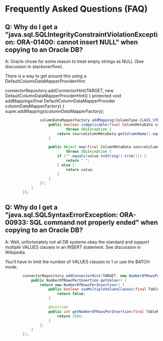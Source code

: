 # Frequently Asked Questions (FAQ)

## Q: Why do I get a "java.sql.SQLIntegrityConstraintViolationException: ORA-01400: cannot insert NULL" when copying to an Oracle DB?
A: Oracle chose for some reason to treat empty strings as NULL (See discussion in stackoverflow).

There is a way to get around this using a DefaultColumnDataMapperProviderHint:

connectorRepository.addConnectorHint(TARGET, new DefaultColumnDataMapperProviderHint() {
protected void addMappings(final DefaultColumnDataMapperProvider columnDataMapperFactory) {
super.addMappings(columnDataMapperFactory);

```java
                columnDataMapperFactory.addMapping(ColumnType.CLASS_STRING, ColumnType.CLASS_STRING, new ColumnDataMapper() {
                    public boolean isApplicable(final ColumnMetaData sourceColumnMetaData, final ColumnMetaData targetColumnMetaData)
                            throws SQLException {
                        return sourceColumnMetaData.getColumnName().equalsIgnoreCase("MY_COLUMN");
                    }

                    public Object map(final ColumnMetaData sourceColumnMetaData, final ColumnMetaData targetColumnMetaData, final Object value)
                            throws SQLException {
                        if ("".equals(value.toString().trim())) {
                            return " ";
                        } else {
                            return value;
                        }
                    }
                });
            }
        });
```

## Q: Why do I get a "java.sql.SQLSyntaxErrorException: ORA-00933: SQL command not properly ended" when copying to an Oracle DB?
A: Well, unfortunately not all DB systems obey the standard and support multiple VALUES clauses in an INSERT statement. See discussion in Wikipedia.

You'll have to limit the number of VALUES clauses to 1 or use the BATCH mode.

```java
        connectorRepository.addConnectorHint(TARGET, new NumberOfRowsPerInsertionHint() {
            public NumberOfRowsPerInsertion getValue() {
                return new NumberOfRowsPerInsertion() {
                    public boolean useMultipleValuesClauses(final TableMetaData targetTableMetaData) {
                        return false;
                    }

                    @Override
                    public int getNumberOfRowsPerInsertion(final TableMetaData targetTableMetaData) {
                        return 2000;
                    }
                };
            }
        });
```
